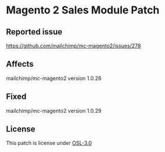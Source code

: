 # Magento 2 Sales Module Patch

## Reported issue
https://github.com/mailchimp/mc-magento2/issues/278

## Affects
mailchimp/mc-magento2 version 1.0.28

## Fixed
mailchimp/mc-magento2 version 1.0.29

## License
This patch is license under [OSL-3.0](./LICENSE)
